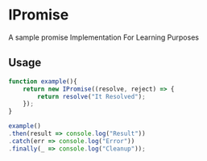 # IPromise

A sample promise Implementation For Learning Purposes


## Usage

```js
function example(){
    return new IPromise((resolve, reject) => {
        return resolve("It Resolved");
    });
}

example()
.then(result => console.log("Result"))
.catch(err => console.log("Error"))
.finally(_ => console.log("Cleanup"));
```